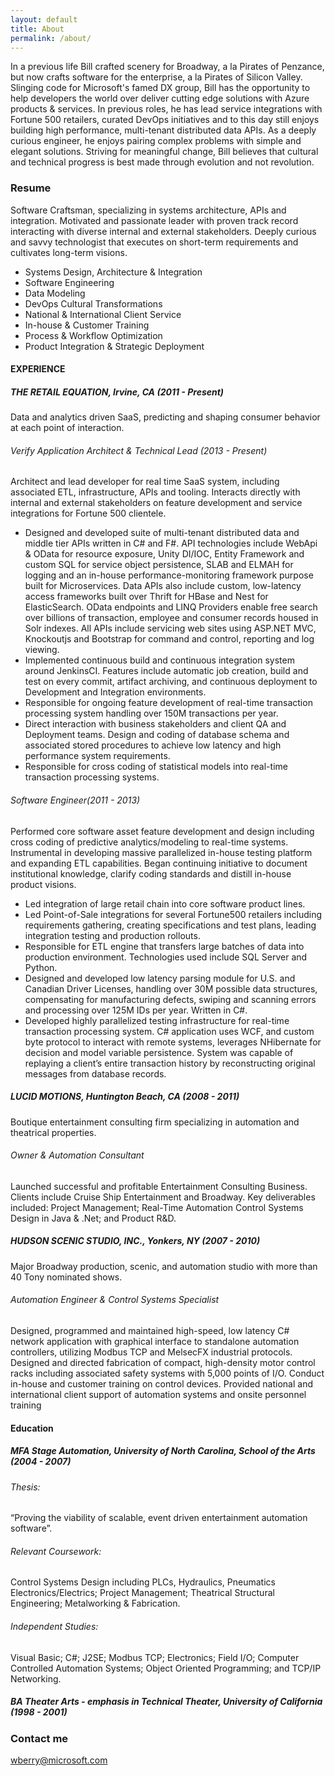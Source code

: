 ```yaml
---
layout: default
title: About
permalink: /about/
---
```


In a previous life Bill crafted scenery for Broadway, a la Pirates of Penzance, but now crafts software for the enterprise, a la Pirates of Silicon Valley.  Slinging code for Microsoft's famed DX group, Bill has the opportunity to help developers the world over deliver cutting edge solutions with Azure products &amp; services.  In previous roles, he has lead service integrations with Fortune 500 retailers, curated DevOps initiatives and to this day still enjoys building high performance, multi-tenant distributed data APIs.  As a deeply curious engineer, he enjoys pairing complex problems with simple and elegant solutions. Striving for meaningful change, Bill believes that cultural and technical progress is best made through evolution and not revolution. 

### Resume

Software Craftsman, specializing in systems architecture, APIs and integration. Motivated and passionate leader with proven track record interacting with diverse internal and external stakeholders.  Deeply curious and savvy technologist that executes on short-term requirements and cultivates long-term visions.
* Systems Design, Architecture &amp; Integration
* Software Engineering
* Data Modeling
* DevOps Cultural Transformations
* National &amp; International Client Service
* In-house &amp; Customer Training
* Process &amp; Workflow Optimization
* Product Integration &amp; Strategic Deployment

#### EXPERIENCE

##### THE RETAIL EQUATION, Irvine, CA (2011 - Present)
Data and analytics driven SaaS, predicting and shaping consumer behavior at each point of interaction.

###### Verify Application Architect &amp; Technical Lead  (2013 - Present)
Architect and lead developer for real time SaaS system, including associated ETL, infrastructure, APIs and tooling. Interacts directly with internal and external stakeholders on feature development and service integrations for Fortune 500 clientele.

* Designed and developed suite of multi-tenant distributed data and middle tier APIs written in C# and F#. API technologies include WebApi &amp; OData for resource exposure, Unity DI/IOC, Entity Framework and custom SQL for service object persistence, SLAB and ELMAH for logging and an in-house performance-monitoring framework purpose built for Microservices. Data APIs also include custom, low-latency access frameworks built over Thrift for HBase and Nest for ElasticSearch.  OData endpoints and LINQ Providers enable free search over billions of transaction, employee and consumer records housed in Solr indexes. All APIs include servicing web sites using ASP.NET MVC, Knockoutjs and Bootstrap for command and control, reporting and log viewing.
* Implemented continuous build and continuous integration system around JenkinsCI.  Features include automatic job creation, build and test on every commit, artifact archiving, and continuous deployment to Development and Integration environments.
* Responsible for ongoing feature development of real-time transaction processing system handling over 150M transactions per year. 
* Direct interaction with business stakeholders and client QA and Deployment teams. Design and coding of database schema and associated stored procedures to achieve low latency and high performance system requirements.
* Responsible for cross coding of statistical models into real-time transaction processing systems.

###### Software Engineer(2011 - 2013)
Performed core software asset feature development and design including cross coding of predictive analytics/modeling to real-time systems. Instrumental in developing massive parallelized in-house testing platform and expanding ETL capabilities. Began continuing initiative to document institutional knowledge, clarify coding standards and distill in-house product visions.

* Led integration of large retail chain into core software product lines.
* Led Point-of-Sale integrations for several Fortune500 retailers including requirements gathering, creating specifications and test plans, leading integration testing and production rollouts.
* Responsible for ETL engine that transfers large batches of data into production environment. Technologies used include SQL Server and Python.
* Designed and developed low latency parsing module for U.S. and Canadian Driver Licenses, handling over 30M possible data structures, compensating for manufacturing defects, swiping and scanning errors and processing over 125M IDs per year.  Written in C#.
* Developed highly parallelized testing infrastructure for real-time transaction processing system. C# application uses WCF, and custom byte protocol to interact with remote systems, leverages NHibernate for decision and model variable persistence. System was capable of replaying a client’s entire transaction history by reconstructing original messages from database records.

##### LUCID MOTIONS, Huntington Beach, CA (2008 - 2011)
Boutique entertainment consulting firm specializing in automation and theatrical properties.

###### Owner &amp; Automation Consultant
Launched successful and profitable Entertainment Consulting Business. Clients include Cruise Ship Entertainment and Broadway. Key deliverables included: Project Management; Real-Time Automation Control Systems Design in Java &amp; .Net; and Product R&amp;D.

##### HUDSON SCENIC STUDIO, INC., Yonkers, NY (2007 - 2010)
Major Broadway production, scenic, and automation studio with more than 40 Tony nominated shows.

###### Automation Engineer &amp; Control Systems Specialist
Designed, programmed and maintained high-speed, low latency C# network application with graphical interface to standalone automation controllers, utilizing Modbus TCP and MelsecFX industrial protocols. Designed and directed fabrication of compact, high-density motor control racks including associated safety systems with 5,000 points of I/O. Conduct in-house and customer training on control devices. Provided national and international client support of automation systems and onsite personnel training

#### Education

##### MFA  Stage Automation, University of North Carolina, School of the Arts (2004 - 2007)

###### Thesis: 
“Proving the viability of scalable, event driven entertainment automation software”.

###### Relevant Coursework: 
Control Systems Design including PLCs, Hydraulics, Pneumatics Electronics/Electrics; Project Management; Theatrical Structural Engineering; Metalworking &amp; Fabrication.

###### Independent Studies: 
Visual Basic; C#; J2SE; Modbus TCP; Electronics; Field I/O; Computer Controlled Automation Systems; Object Oriented Programming; and TCP/IP Networking.

##### BA      Theater Arts - emphasis in Technical Theater, University of California (1998 - 2001)

### Contact me

[wberry@microsoft.com](mailto:wberry@microsoft.com)